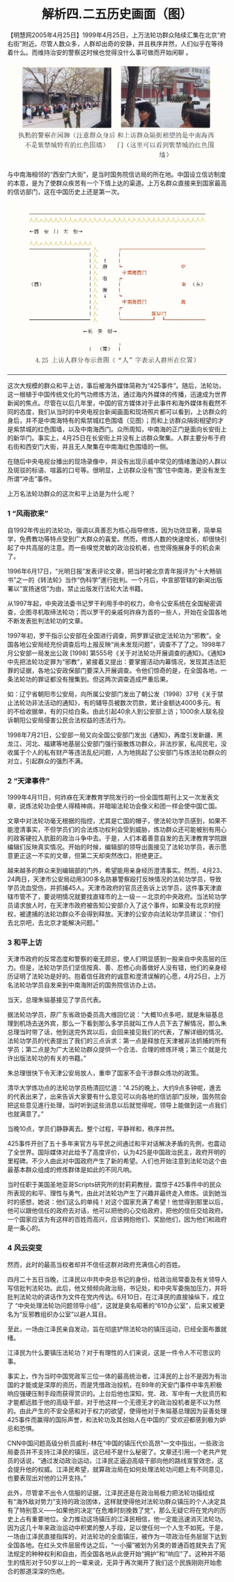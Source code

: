 <h1 align="center">解析四.二五历史画面（图）</a></h1>

【明慧网2005年4月25日】1999年4月25日，上万法轮功群众陆续汇集在北京“府右街”附近。尽管人数众多，人群却出奇的安静，并且秩序井然，人们似乎在等待着什么。而维持治安的警察这时候也觉得没什么事可做而开始闲聊 。

<div align=center>
<img src="https://github.com/zhut019111/one/blob/master/img/425/425-1-1.JPG">
</div>

与中南海相邻的“西安门大街”，是当时国务院信访局的所在地。中国设立信访制度的本意，是为了使群众疾苦有一个下情上达的渠道。上万名群众直接来到国家最高的信访部门，这在中国历史上还是第一次。


<div align=center>
<img src="https://github.com/zhut019111/one/blob/master/img/425/425-1-2.JPG">
</div>
<hr>

这次大规模的群众和平上访，事后被海外媒体简称为“425事件”。随后，法轮功，这一根植于中国传统文化的气功修炼方法，通过海内外媒体的传播，迅速成为世界新闻的焦点。尽管在以后几年里，中国的官方媒体对于此事件和海外媒体有截然不同的态度，我们从当时的中央电视台新闻画面和现场照片都可以看到，上访群众的身后，并不是中南海特有的紫禁城红色围墙（见图）；而和上访群众隔街相望的才是紫禁城的红色围墙，以及中南海西门。众所周知，中南海的正门是面向长安街上的新华门。事实上，4月25日在长安街上并没有上访群众聚集。人群主要分布于府右街和西安门大街，并且无人聚集在中南海红色围墙的一侧。

在随后中央电视台播出的现场录像中，并没有出现示威中常见的情绪激动的人群以及斑驳的标语、喧嚣的口号等。很明显，上访群众没有“围”住中南海，更没有发生所谓“冲击”事件。

上万名法轮功群众的这次和平上访是为什么呢？

<h3>1 “风雨欲来”</h3>

自1992年传出的法轮功，强调以真善忍为核心指导修炼，因为功效显著，简单易学，免费教功等特点受到广大群众的喜爱。然而，修炼人数的快速增长，却很快引起了中共高层的注意。而一些嗅觉灵敏的政治投机者，也觉得施展身手的机会来了。

1996年6月17日，“光明日报”发表评论文章，把当时被北京青年报评为“十大畅销书”之一的《转法轮》当作“伪科学”進行批判。一个月后，中宣部管辖的新闻出版署以“宣扬迷信”为由，禁止出版发行法轮大法书籍。

从1997年起，中央政法委书记罗干利用手中的权力，命令公安系统在全国秘密调查，企图寻机取缔法轮功；而以罗干的亲戚何祚庥为首的一些人，开始在全国各地不断发表批判法轮功的文章。

1997年初，罗干指示公安部在全国进行调查，网罗罪证欲定法轮功为“邪教”。全国各地公安局经充份调查后均上报反映“尚未发现问题”，调查不了了之。1998年7月公安部一局发出公政 [1998] 第555号《关于对法轮功开展调查的通知》。《通知》中先把法轮功定罪为“邪教”，紧接着又提出：要掌握活动内幕情况，发现其违法犯罪的证据，各地公安政保部门要深入开展调查。令他们惊奇的是，在全国各地，一条法轮功的罪证都没有搜集到。但这两次调查造成严重后果。

如：辽宁省朝阳市公安局，向所属公安部门发出了朝公发（1998）37号《关于禁止法轮功非法活动的通知》，有的辅导员被数次罚款，累计金额达4000多元。有的不给收据单，有的只给白条。由此引起40余人到公安部上访；1000余人联名投诉朝阳公安局侵害公民合法权益的违法行为。

1998年7月21日，公安部一局又向全国公安部门发出《通知》，再度引发新疆、黑龙江、河北、福建等地基层公安部门强行驱散炼功群众，非法抄家，私闯民宅，没收属于个人的私有财产等违法乱纪问题，人为地挑起了公安部门与炼法轮功群众的对立，引起群众的强烈不满。

<h3>2 “天津事件”</h3>

1999年4月11日，何祚庥在天津教育学院发行的一份全国性期刊上又一次发表文章，说炼法轮功会使人得精神病，并暗喻法轮功会像义和团一样会使中国亡国。

文章中对法轮功毫无根据的指控，尤其是亡国的帽子，使法轮功学员感到，如果不能澄清事实，不但学员们的合法炼功权利会受到威胁，炼功群众还可能被别有用心的政客硬拉入肮脏的政治斗争中去。于是，人们本着善意自发的去天津教育学院跟编辑们反映真实情况。开始的时候，编辑部的领导出面接见了法轮功学员，表示愿意更正这一不实的文章，但第二天却突然改口，拒绝更正。

越来越多的群众来到编辑部的门外，希望能用亲身经历澄清事实。然而，4月23、24两日，天津市公安局动用300多名防暴警察殴打反映情况的法轮功学员，导致学员流血受伤，并抓捕45人。天津市政府的官员还告诉上访学员，这件事天津直辖市管不了，要说明情况就要找直辖市的上一级－－北京的中央政府。当法轮功学员请求放人时，在天津市政府被告知公安部介入了这个事件，如果没有北京的授权，被逮捕的法轮功群众不会得到释放。天津的公安亦向法轮功学员建议：“你们去北京吧，去北京才能解决问题。”

<h3>3 和平上访</h3>

天津市政府的反常态度和警察的毫无顾忌，使人们明显感到一股来自中央高层的压力。但是，法轮功学员们坚信按真、善、忍修心向善做好人没有错，他们的亲身经历证明了法轮功是好的。抱着信任政府的诚意和澄清误解的心愿，4月25日，上万名法轮功学员自发来到中南海附近的国务院信访办上访。

当天，总理朱镕基接见了学员代表。

据法轮功学员，原广东省政协委员高大维回忆说：“大概10点多吧，就是朱镕基总理到机场去送外宾，那么一下看到那么多学员就叫工作人员下去了解情况，那么朱总理当时带了话，他到送完外宾以后，会回来接见我们的代表，了解详细的情况。法轮功学员的代表提出了我们的三点诉求：第一点是释放在天津被非法抓捕的所有学员；第二点是为广大法轮功群众提供一个合法、合理的修炼环境；第三个就是允许出版法轮功的有关的书籍。”

朱总理很快下令天津公安局放人，重申了国家不会干涉群众炼功的政策。

清华大学炼功点的法轮功学员杨清回忆道：“4.25的晚上，大约9点多钟呢，進去的代表出来了，出来告诉大家要有什么意见可以向各地的信访部门反映，国务院会把这些意见進行处理，当时听到这些消息以后就觉得呢，领导上能做到这一点我们也就满意了。”

当晚10点，学员们静静离去。整个过程，平静祥和，秩序井然。

425事件开创了五十多年来官方与平民之间通过和平对话解决矛盾的先例，也震动了全世界。国际媒体对此给予了高度评价，认为425是中国政治民主，政府开明的里程碑。不少人由此对中国政府产生了新的希望。人们也开始注意到法轮功这个由最基本群众组成的修炼群体是如此的不同凡响。

当时任职于美国圣地亚哥Scripts研究所的封莉莉教授，震惊于425事件中的民众所表现的和平、理性与勇气，由此对法轮功产生了兴趣并最终走入修炼。谈到她当时的感想，她说：他们这么的单纯！对这个国家充满了希望！他觉得到那里以后，他可以跟他信任的政府去对话，他可以把他的心交给政府，把他的信任交给政府。一个国家应该为有这样的百姓而高兴，应该拥抱他们、奖励他们，因为他们和政府是一条心的。

<h3>4 风云突变</h3>

然而，此时的最高当权者却并不信任这群对政府充满信心的百姓。

四月二十五日当晚，江泽民以中共中央总书记的身份，给政治局常委及有关领导人写信批判法轮功。此后，他又频频向政治局，书记处，和中央军委施加压力，并将批判法轮功的讲话作为文件在党内传达。6月10日，在江泽民的直接操纵下，成立了 “中央处理法轮功问题领导小组”，这就是臭名昭著的“610办公室”，后来又被更名为“反邪教组织办公室”以避人耳目。

至此，一场由江泽民亲自发动，旨在彻底铲除法轮功的镇压运动，已经全面布置就绪。

江泽民为什么要镇压法轮功？对于有理性的人们来说，这是一件令人不可思议的事。

事实上，作为当时中国党政军三位一体的最高统治者，江泽民的上台不是因为有治国的才能或是深厚的资历，而是凭借政治投机，在89年的天安门事件中率先积极响应强硬压制手段而获得赏识的。上台后他也深知，党、政、军中有一大批资历和才能都远胜于他的高级干部，对于他这样一个无德无才的政治投机者是不以为然的。由此产生的不安全感和对于权力的欲望，使得他对于朱镕基总理因为妥善处理425事件而赢得的国际声誉，和法轮功及其创始人在中国的广受欢迎都感到极为妒忌和恐惧。

CNN中国问题高级分析员威利-林在“中国的镇压代价高昂”一文中指出，一些政治局委员并不支持江泽民的镇压，这已经不是什么秘密了。文章还引用一个老共产党员的话说，“通过发动政治运动，江泽民正逼迫高级干部向他的路线宣誓效忠，这会提升他的权威。江泽民希望，就算政治局在如何处理法轮功问题上有不同意见，也要表现出对他的公开支持。”

此外，尽管拿不出令人信服的证据，江泽民还是在政治局极力把法轮功描绘成有“海外敌对势力”支持的政治团体，这样就使得他对法轮功群众镇压的个人决定具有了特别意义——如果他的决定“在危难时刻挽救了党”，那么无疑它将在党内的历史上占有重要地位。全力推动这场镇压的江泽民相信，他一定能迅速消灭法轮功。因为这几十年来政治运动中积累的整人手段，足以使任何一个人生不如死。于是，一场由江泽民直接指挥的，对法轮功的全面镇压，被作为一项政治任务层层下达到全国各地。在红头文件层层传达之后，“一小撮”被划为另类的普通百姓就失去了宪法规定的种种权利和自由，而全国各地从此便开始“拥护”和“响应”了。这种并不陌生的情形对于50岁以上的一辈来说，无异于再次揭开了我们这个民族刚刚开始愈合的那道深深的伤疤。
